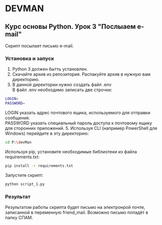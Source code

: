 # DEVMAN
## Курс основы Python. Урок 3 "Послыаем e-mail"
Скрипт посылает письмо e-mail.
### Установка и запуск
1. Python 3 должен бытть установлен. 
2. Скачайте архив из репозитория. Распакуйте архив в нужную вам директорию.  
3. В данной директории нужно создать файл .env  
В файл .env необходимо записать две строчки:
```bash
LOGIN=
PASSWORD=
```
LOGIN указать адрес почтового ящика, используемого для отправки сообщения.  
PASSWORD указать специальный пароль доступа к почтовому ящику для сторонних приложений. 
5. Используя CLI (например PowerShell для Windows) перейдите в эту директорию:
```bash
cd P:\devMan
```
Используя pip, установите необходимые библиотеки из файла requirements.txt:
```bash
pip install -r requirements.txt
```
Запустите скрипт:
```bash
python script_1.py
```
### Результат
Результатом работы скрипта будет письмо на электронрой почте,
записанной в переменную friend_mail. Возможно письмо попадёт в папку СПАМ.
